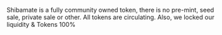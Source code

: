 Shibamate is a fully community owned token, there is no pre-mint, seed sale, private sale or other. All tokens are circulating. Also, we locked our liquidity & Tokens 100%
